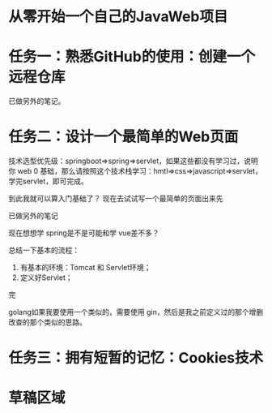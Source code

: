 # 从零开始一个自己的JavaWeb项目
# 任务一：熟悉GitHub的使用：创建一个远程仓库
已做另外的笔记。
# 任务二：设计一个最简单的Web页面
技术选型优先级：springboot=>spring=>servlet，如果这些都没有学习过，说明你 web 0 基础，那么请按照这个技术栈学习：hmtl=>css=>javascript=>servlet，学完servlet，即可完成。

到此我就可以算入门基础了？
现在去试试写一个最简单的页面出来先

已做另外的笔记

现在想想学 spring是不是可能和学 vue差不多？

总结一下基本的流程：
1. 有基本的环境：Tomcat 和 Servlet环境；
1. 定义好Servlet；

完

golang如果我要使用一个类似的，需要使用 gin，然后是我之前定义过的那个增删改查的那个类似的思路。

# 任务三：拥有短暂的记忆：Cookies技术


# 草稿区域